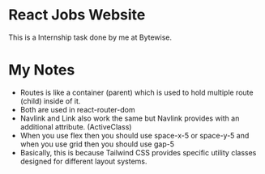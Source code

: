 # React Jobs Website
This is a Internship task done by me at Bytewise.

# My Notes
- Routes is like a container (parent) which is used to hold multiple route (child) inside of it.
- Both are used in react-router-dom
- Navlink and Link also work the same but Navlink provides with an additional attribute. (ActiveClass)
- When you use flex then you should use space-x-5 or space-y-5 and when you use grid then you should use gap-5
- Basically, this is because Tailwind CSS provides specific utility classes designed for different layout systems.
